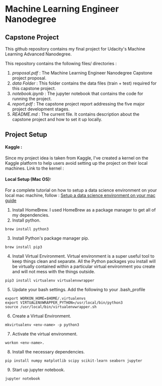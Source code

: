 # Machine Learning Engineer Nanodegree
## Capstone Project

This github repository contains my final project for Udacity's Machine Learning Advanced Nanodegree.

This repository contains the following files/ directories :

1. *proposal.pdf* : The Machine Learning Engineer Nanodegree Capstone project proposal.
2. *data Folder* : This folder contains the data files (train + test) required for this capstone project.
3. *notebook.ipynb* : The jupyter notebook that contains the code for running the project.
4. *report.pdf* : The capstone project report addressing the five major project development stages.
5. *README.md* : The current file. It contains description about the capstone project and how to set it up locally.

## Project Setup
#### Kaggle : 
Since my project idea is taken from Kaggle, I've created a kernel on the Kaggle platform to help users avoid setting up the project on their local machines. Link to the kernel : 

#### Local Setup (Mac OS):
For a complete tutorial on how to setup a data science environment on your local mac machine, follow :
[Setup a data science environment on your mac guide](https://medium.com/@arunponnusamy/setting-up-deep-learning-environment-the-easy-way-on-macos-high-sierra-f1b6331ffc40)

1. Install HomeBrew. I used HomeBrew as a package manager to get all of my dependencies.
2. Install python.
```
brew install python3
```
3. Install Python's package manager pip.
```
brew install pip3
```
4. Install Virtual Environment. Virtual environment is a super useful tool to keep things clean and separate. All the Python packages you install will be virtually contained within a particular virtual environment you create and will not mess with the things outside. 
```
pip3 install virtualenv virtualenvwrapper
```
5. Update your bash settings. Add the following to your .bash_profile
```
export WORKON_HOME=$HOME/.virtualenvs
export VIRTUALENVWRAPPER_PYTHON=/usr/local/bin/python3
source /usr/local/bin/virtualenvwrapper.sh
```
6. Create a Virtual Environment.
```
mkvirtualenv <env-name> -p python3
```
7. Activate the virtual environment.
```
workon <env-name>.
```
8. Install the necessary dependencies.
```
pip install numpy matplotlib scipy scikit-learn seaborn jupyter
```
9. Start up jupyter notebook.
```
jupyter notebook
```












